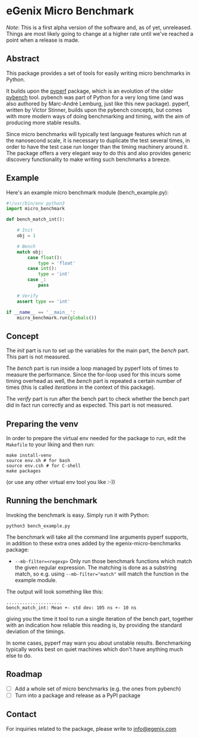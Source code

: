 
# eGenix Micro Benchmark

*Note*: This is a first alpha version of the software and, as of yet, unreleased. Things are most likely going to change at a higher rate until we've reached a point when a release is made.

## Abstract

This package provides a set of tools for easily writing micro benchmarks in Python.

It builds upon the [pyperf](https://pypi.org/project/pyperf/) package, which is an evolution of the older [pybench](https://github.com/python/cpython/tree/v3.6.15/Tools/pybench) tool. pybench was part of Python for a very long time (and was also authored by Marc-André Lemburg, just like this new package). pyperf, written by Victor Stinner, builds upon the pybench concepts, but comes with more modern ways of doing benchmarking and timing, with the aim of producing more stable results.

Since micro benchmarks will typically test language features which run at the nanosecond scale, it is necessary to duplicate the test several times, in order to have the test case run longer than the timing machinery around it. The package offers a very elegant way to do this and also provides generic discovery functionality to make writing such benchmarks a breeze.

## Example

Here's an example micro benchmark module (bench_example.py):

```python
#!/usr/bin/env python3
import micro_benchmark

def bench_match_int():

    # Init
    obj = 1

    # Bench
    match obj:
        case float():
            type = 'float'
        case int():
            type = 'int'
        case _:
            pass

    # Verify
    assert type == 'int'

if __name__ == '__main__':
    micro_benchmark.run(globals())
```

## Concept

The *init* part is run to set up the variables for the main part, the *bench* part. This part is not measured.

The *bench* part is run inside a loop managed by pyperf lots of times to measure the performance. Since the for-loop used for this incurs some timing overhead as well, the *bench* part is repeated a certain number of times (this is called *iterations* in the context of this package).

The *verify* part is run after the bench part to check whether the bench part did in fact run correctly and as expected. This part is not measured.

## Preparing the venv

In order to prepare the virtual env needed for the package to run, edit the `Makefile` to your liking and then run:

```
make install-venv
source env.sh # for bash
source env.csh # for C-shell
make packages
```

(or use any other virtual env tool you like :-))

## Running the benchmark

Invoking the benchmark is easy. Simply run it with Python:

```
python3 bench_example.py
```

The benchmark will take all the command line arguments pyperf supports, in addition to these extra ones added by the egenix-micro-benchmarks package:

- `--mb-filter=<regexp>`
  Only run those benchmark functions which match the given regular expression. The matching is done as a substring match, so e.g. using `--mb-filter="match"` will match the function in the example module.

The output will look something like this:

```
.....................
bench_match_int: Mean +- std dev: 105 ns +- 10 ns
```

giving you the time it tool to run a single iteration of the bench part, together with an indication how reliable this reading is, by providing the standard deviation of the timings.

In some cases, pyperf may warn you about unstable results. Benchmarking typically works best on quiet machines which don't have anything much else to do.

## Roadmap

- [ ] Add a whole set of micro benchmarks (e.g. the ones from pybench)
- [ ] Turn into a package and release as a PyPI package

## Contact

For inquiries related to the package, please write to info@egenix.com
